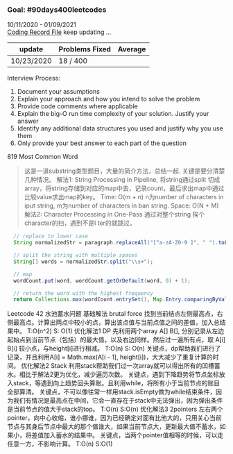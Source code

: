 


### Goal: #90days400leetcodes
10/11/2020 - 01/09/2021  
[Coding Record File](https://docs.google.com/spreadsheets/d/1kFZOmmElIO5Ik969EUWhK7tl5dMdUAHI/edit#gid=718835785) keep updating ...

update | Problems Fixed | Average
------------ | ------------- |  ----------
10/23/2020 |    18 / 400 |   

Interview Process:

1. Document your assumptions   
2. Explain your approach and how you intend to solve the problem  
3. Provide code comments where applicable  
4. Explain the big-O run time complexity of your solution. Justify your answer  
5. Identify any additional data structures you used and justify why you use them  
6. Only provide your best answer to each part of the question

819 Most Common Word  
>这是一道substring类型题目，大量的简介方法，总结一起. 关键是要分清楚几种情况。
解法1: String Processing in Pipeline, 将string通过split 切成 array，将string存储到对应的map中去，记录count，最后求出map中通过比较value求出map的key。
> Time: O(m + n) n为number of characters in iput string, m为number of characters in ban string.
> Space: O(N + M)  
解法2: Character Processing in One-Pass 通过对整个string 挨个character的扫，遇到不是l ter的就跳过。

```java
  // replace to lower case
  String normalizedStr = paragraph.replaceAll("[^a-zA-Z0-9 ]", " ").toLowerCase();

  // split the string with multiple spaces
  String[] words = normalizedStr.split("\\s+");

  // map
  wordCount.put(word, wordCount.getOrDefault(word, 0) + 1);

  // return the word with the highest frequency
  return Collections.max(wordCount.entrySet(), Map.Entry.comparingByValue()).getKey();
```
Leetcode 42 水池蓄水问题
基础解法  brutal force
  找到当前结点左侧最高点，右侧最高点。计算出两点中较小的点，算出该点值与当前点值之间的差值，加入总结果中。
  T:O(n^2) S: O(1)
优化解法1 DP
  先利用两个array A[] B[], 分别记录从左边起始点到当前节点（包括）的最大值，以及右边同样。然后过一遍所有点，取 A[i] B[i] 较小点，与height[i]进行相减。
  T:O(n) S: O(n)
  关键点，dp帮助我们进行了记录，并且利用A[i] = Math.max(A[i - 1], height[i])，大大减少了重复计算的时间。
优化解法2 Stack
  利用stack帮助我们过一次array就可以得出所有的凹槽蓄水。相比于解法2更为优化，减少遍历次数。
  关键点，遇到下降趋势将节点坐标放入stack，等遇到向上趋势回头算账。且利用while，将所有小于当前节点的账目全部算清。
  关键点，不可以像往常一样用stack.isEmpty做为while结束条件，因为我们有情况是最高点在中间，它会一直存在于stack中无法弹出，因为弹出条件是当前节点的值大于stack的top。
  T:O(n) S:O(n)
优化解法3 2pointers
  左右两个pointer，向中心收缩，谁小挪谁，因为已经确定对面有比他大的，只用关心当前节点与其身后节点中最大的那个值谁大，如果当前节点大，更新最大值不蓄水，如果小，将差值加入蓄水的结果中。
  关键点，当两个pointer值相等的时候，可以走任意一方，不影响计算。
  T:O(n) S:O(1)
